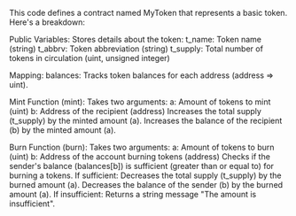This code defines a contract named MyToken that represents a basic token. 
Here's a breakdown:

Public Variables:
Stores details about the token:
t_name: Token name (string)
t_abbrv: Token abbreviation (string)
t_supply: Total number of tokens in circulation (uint, unsigned integer)

Mapping:
balances: Tracks token balances for each address (address => uint).

Mint Function (mint):
Takes two arguments:
a: Amount of tokens to mint (uint)
b: Address of the recipient (address)
Increases the total supply (t_supply) by the minted amount (a).
Increases the balance of the recipient (b) by the minted amount (a).

Burn Function (burn):
Takes two arguments:
a: Amount of tokens to burn (uint)
b: Address of the account burning tokens (address)
Checks if the sender's balance (balances[b]) is sufficient (greater than or equal to) for burning a tokens.
If sufficient:
Decreases the total supply (t_supply) by the burned amount (a).
Decreases the balance of the sender (b) by the burned amount (a).
If insufficient:
Returns a string message "The amount is insufficient".
